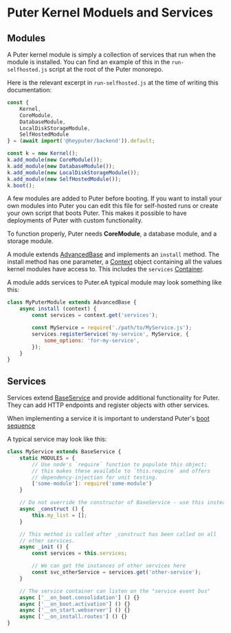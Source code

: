 # Puter Kernel Moduels and Services

## Modules

A Puter kernel module is simply a collection of services that run when
the module is installed. You can find an example of this in the
`run-selfhosted.js` script at the root of the Puter monorepo.

Here is the relevant excerpt in `run-selfhosted.js` at the time of
writing this documentation:

```javascript
const {
    Kernel,
    CoreModule,
    DatabaseModule,
    LocalDiskStorageModule,
    SelfHostedModule
} = (await import('@heyputer/backend')).default;

const k = new Kernel();
k.add_module(new CoreModule());
k.add_module(new DatabaseModule());
k.add_module(new LocalDiskStorageModule());
k.add_module(new SelfHostedModule());
k.boot();
```

A few modules are added to Puter before booting. If you want to install
your own modules into Puter you can edit this file for self-hosted runs
or create your own script that boots Puter. This makes it possible to
have deployments of Puter with custom functionality.

To function properly, Puter needs **CoreModule**, a database module,
and a storage module.

A module extends
[AdvancedBase](../../../puter-js-common/README.md)
and implements
an `install` method. The install method has one parameter, a
[Context](../../src/util/context.js)
object containing all the values kernel modules have access to. This
includes the `services`
[Container](../../src/services/Container.js`).

A module adds services to Puter.eA typical module may look something
like this:

```javascript
class MyPuterModule extends AdvancedBase {
    async install (context) {
        const services = context.get('services');

        const MyService = require('./path/to/MyService.js');
        services.registerService('my-service', MyService, {
            some_options: 'for-my-service',
        });
    }
}
```

## Services

Services extend
[BaseService](../../src/services/BaseService.js)
and provide additional functionality for Puter. They can add HTTP
endpoints and register objects with other services.

When implementing a service it is important to understand
Puter's [boot sequence](./boot-sequence.md)

A typical service may look like this:

```javascript
class MyService extends BaseService {
    static MODULES = {
        // Use node's `require` function to populate this object;
        // this makes these available to `this.require` and offers
        // dependency-injection for unit testing.
        ['some-module']: require('some-module')
    }

    // Do not override the constructor of BaseService - use this instead!
    async _construct () {
        this.my_list = [];
    }

    // This method is called after _construct has been called on all
    // other services.
    async _init () {
        const services = this.services;

        // We can get the instances of other services here
        const svc_otherService = services.get('other-service');
    }

    // The service container can listen on the "service event bus"
    async ['__on_boot.consolidation'] () {}
    async ['__on_boot.activation'] () {}
    async ['__on_start.webserver'] () {}
    async ['__on_install.routes'] () {}
}
```
